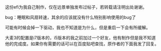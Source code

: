 这份efi为我自己制作，仅在远景单独发布过帖子，若转载请注明出处谢谢。

bug：睡眠和风扇转速，其余的应该就没有什么特别影响使用的bug了

可能有时候会掉一下驱动，我也不知道是为什么，但是重启一下会有所缓解。

大麦3的配置是i7版本的，i5版本的我之前加过一个好友，他有制作但是我不知道他的完成度。如果你有需要的话可以在百度贴吧查找，原作者的下面我发了回复。
